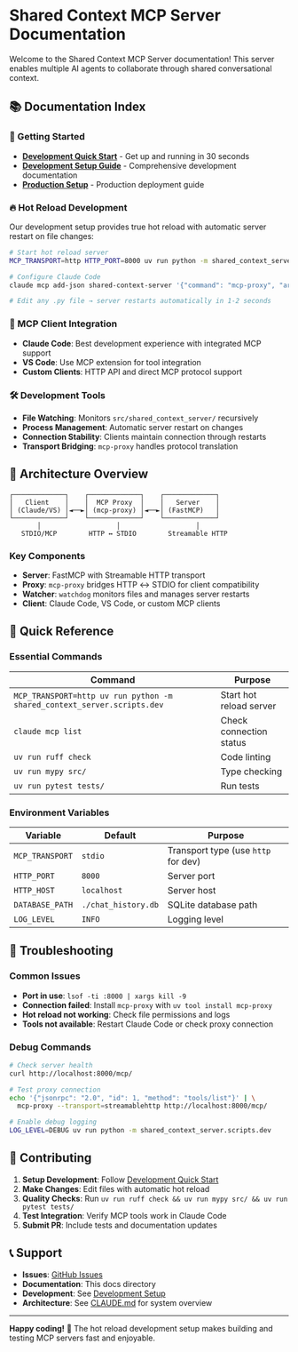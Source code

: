 # Shared Context MCP Server Documentation

Welcome to the Shared Context MCP Server documentation! This server enables multiple AI agents to collaborate through shared conversational context.

## 📚 Documentation Index

### 🚀 Getting Started
- **[Development Quick Start](./dev-quick-start.md)** - Get up and running in 30 seconds
- **[Development Setup Guide](./development-setup.md)** - Comprehensive development documentation
- **[Production Setup](../README.md#production)** - Production deployment guide

### 🔥 Hot Reload Development
Our development setup provides true hot reload with automatic server restart on file changes:

```bash
# Start hot reload server
MCP_TRANSPORT=http HTTP_PORT=8000 uv run python -m shared_context_server.scripts.dev

# Configure Claude Code
claude mcp add-json shared-context-server '{"command": "mcp-proxy", "args": ["--transport=streamablehttp", "http://localhost:8000/mcp/"]}'

# Edit any .py file → server restarts automatically in 1-2 seconds
```

### 🔗 MCP Client Integration
- **Claude Code**: Best development experience with integrated MCP support
- **VS Code**: Use MCP extension for tool integration
- **Custom Clients**: HTTP API and direct MCP protocol support

### 🛠️ Development Tools
- **File Watching**: Monitors `src/shared_context_server/` recursively
- **Process Management**: Automatic server restart on changes
- **Connection Stability**: Clients maintain connection through restarts
- **Transport Bridging**: `mcp-proxy` handles protocol translation

## 📖 Architecture Overview

```
┌─────────────┐    ┌─────────────┐    ┌─────────────┐
│   Client    │    │  MCP Proxy  │    │   Server    │
│ (Claude/VS) │◄──►│ (mcp-proxy) │◄──►│ (FastMCP)   │
└─────────────┘    └─────────────┘    └─────────────┘
       │                   │                   │
   STDIO/MCP        HTTP ↔ STDIO        Streamable HTTP
```

### Key Components
- **Server**: FastMCP with Streamable HTTP transport
- **Proxy**: `mcp-proxy` bridges HTTP ↔ STDIO for client compatibility
- **Watcher**: `watchdog` monitors files and manages server restarts
- **Client**: Claude Code, VS Code, or custom MCP clients

## 🎯 Quick Reference

### Essential Commands
| Command | Purpose |
|---------|---------|
| `MCP_TRANSPORT=http uv run python -m shared_context_server.scripts.dev` | Start hot reload server |
| `claude mcp list` | Check connection status |
| `uv run ruff check` | Code linting |
| `uv run mypy src/` | Type checking |
| `uv run pytest tests/` | Run tests |

### Environment Variables
| Variable | Default | Purpose |
|----------|---------|---------|
| `MCP_TRANSPORT` | `stdio` | Transport type (use `http` for dev) |
| `HTTP_PORT` | `8000` | Server port |
| `HTTP_HOST` | `localhost` | Server host |
| `DATABASE_PATH` | `./chat_history.db` | SQLite database path |
| `LOG_LEVEL` | `INFO` | Logging level |

## 🔧 Troubleshooting

### Common Issues
- **Port in use**: `lsof -ti :8000 | xargs kill -9`
- **Connection failed**: Install `mcp-proxy` with `uv tool install mcp-proxy`
- **Hot reload not working**: Check file permissions and logs
- **Tools not available**: Restart Claude Code or check proxy connection

### Debug Commands
```bash
# Check server health
curl http://localhost:8000/mcp/

# Test proxy connection
echo '{"jsonrpc": "2.0", "id": 1, "method": "tools/list"}' | \
  mcp-proxy --transport=streamablehttp http://localhost:8000/mcp/

# Enable debug logging
LOG_LEVEL=DEBUG uv run python -m shared_context_server.scripts.dev
```

## 🤝 Contributing

1. **Setup Development**: Follow [Development Quick Start](./dev-quick-start.md)
2. **Make Changes**: Edit files with automatic hot reload
3. **Quality Checks**: Run `uv run ruff check && uv run mypy src/ && uv run pytest tests/`
4. **Test Integration**: Verify MCP tools work in Claude Code
5. **Submit PR**: Include tests and documentation updates

## 📞 Support

- **Issues**: [GitHub Issues](../../issues)
- **Documentation**: This docs directory
- **Development**: See [Development Setup](./development-setup.md)
- **Architecture**: See [CLAUDE.md](../CLAUDE.md) for system overview

---

**Happy coding!** 🚀 The hot reload development setup makes building and testing MCP servers fast and enjoyable.
